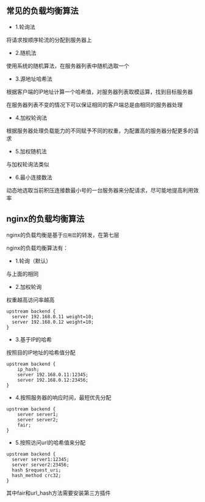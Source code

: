 ## 常见的负载均衡算法

- 1.轮询法

将请求按顺序轮流的分配到服务器上

- 2.随机法

使用系统的随机算法，在服务器列表中随机选取一个

- 3.源地址哈希法

根据客户端的IP地址计算一个哈希值，对服务器列表取模运算，找到目标服务器

在服务器列表不变的情况下可以保证相同的客户端总是由相同的服务器处理

- 4.加权轮询法

根据服务器处理负载能力的不同赋予不同的权重，为配置高的服务器分配更多的请求

- 5.加权随机法

与加权轮询法类似

- 6.最小连接数法

动态地选取当前积压连接数最小号的一台服务器来分配请求，尽可能地提高利用效率

## nginx的负载均衡算法

nginx的负载均衡是基于`应用层`的转发，在第七层

nginx的负载均衡算法有：

- 1.轮询（默认）

与上面的相同

- 2.加权轮询

权重越高访问率越高

```
upstream backend {  
  server 192.168.0.11 weight=10;  
  server 192.168.0.12 weight=10;  
}
```

- 3.基于IP的哈希

按照目的IP地址的哈希值分配

```
upstream backend {
    ip_hash;
    server 192.168.0.11:12345;  
    server 192.168.0.12:23456;  
}
```

- 4.按照服务器的响应时间，最短优先分配

```
upstream backend {
    server server1;  
    server server2;
    fair;  
}
```

- 5.按照访问url的哈希值来分配

```
upstream backend {  
  server server1:12345;  
  server server2:23456;  
  hash $request_uri;  
  hash_method crc32;  
}
```

其中fair和url_hash方法需要安装第三方插件